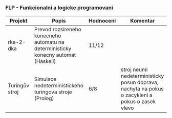 ### FLP - Funkcionalni a logicke programovani
| Projekt | Popis | Hodnoceni | Komentar
| ------ | ------ | ------ | ------
|rka-2-dka|Prevod rozsireneho konecneho automatu na deterministicky konecny automat (Haskell)|11/12|
|Turingův stroj|Simulace nedeterministickeho turingova stroje (Prolog)|6/8|stroj neumi nedeterministicky posun doprava, nachyta na pokus o zacykleni a pokus o zasek vlevo